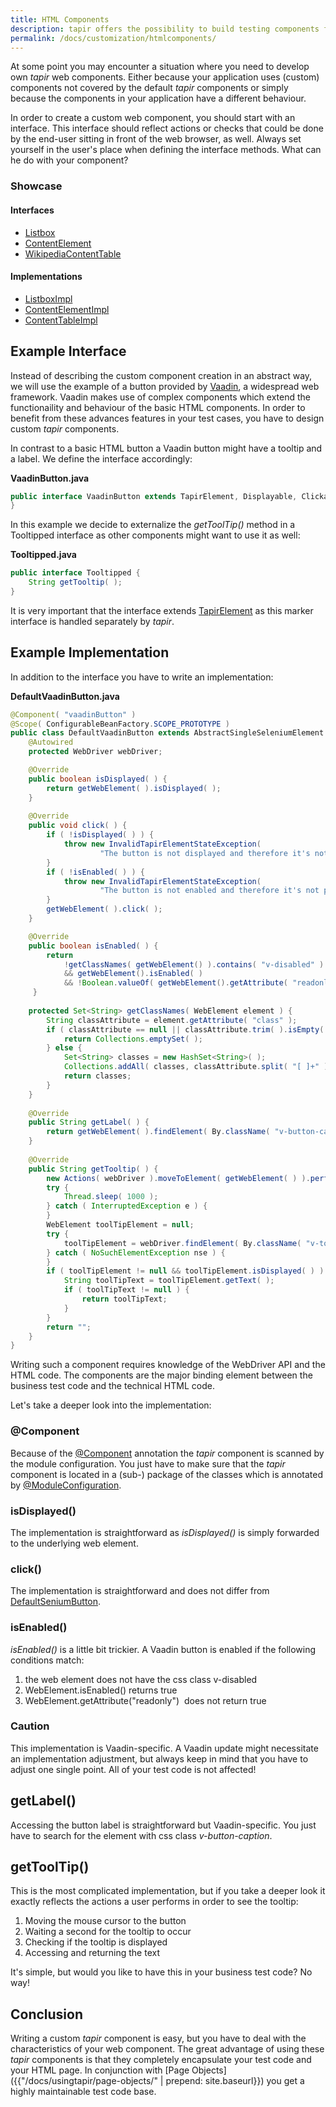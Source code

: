 ```yaml
---
title: HTML Components
description: tapir offers the possibility to build testing components for the web components of your application under test.
permalink: /docs/customization/htmlcomponents/
---
```


At some point you may encounter a situation where you need to develop
own <i>tapir</i> web components. Either because your application uses (custom)
components not covered by the default <i>tapir</i> components or simply because
the components in your application have a different behaviour.

In order to create a custom web component, you should start with an
interface. This interface should reflect actions or checks that could be
done by the end-user sitting in front of the web browser, as well.
Always set yourself in the user's place when defining the interface
methods. What can he do with your component?

<div class="panel panel-info">
  <div class="panel-heading">
    <h3 class="panel-title"><i class="fa fa-external-link" aria-hidden="true"></i> Showcase</h3>
  </div>
  <div class="panel-body">
  <h4>Interfaces</h4>
  <ul>
    <li>
        <a href="https://github.com/tapir-test/tapir-showcase/blob/master/google/google-pages/src/main/java/de/bmiag/tapir/showcase/google/pages/component/Listbox.xtend">Listbox</a>
    </li>
    <li>
        <a href="https://github.com/tapir-test/tapir-showcase/blob/master/wikipedia/src/main/java/de/bmiag/tapir/showcase/wikipedia/component/ContentElement.xtend">ContentElement</a>
    </li>
    <li>
        <a href="https://github.com/tapir-test/tapir-showcase/blob/master/wikipedia/src/main/java/de/bmiag/tapir/showcase/wikipedia/component/WikipediaContentTable.xtend">WikipediaContentTable</a>
    </li>
  </ul>
  <h4>Implementations</h4>
  <ul>
    <li>
        <a href="https://github.com/tapir-test/tapir-showcase/blob/master/google/google-pages/src/main/java/de/bmiag/tapir/showcase/google/pages/component/impl/ListboxImpl.xtend">ListboxImpl</a>
    </li>
    <li>
        <a href="https://github.com/tapir-test/tapir-showcase/blob/master/wikipedia/src/main/java/de/bmiag/tapir/showcase/wikipedia/component/impl/ContentElementImpl.xtend">ContentElementImpl</a>
    </li>
    <li>
        <a href="https://github.com/tapir-test/tapir-showcase/blob/master/wikipedia/src/main/java/de/bmiag/tapir/showcase/wikipedia/component/impl/ContentTableImpl.xtend">ContentTableImpl</a>
    </li>
  </ul>
  </div>
</div>


## Example Interface

Instead of describing the custom component creation in an abstract way, we will use the example of a button provided by [Vaadin](https://vaadin.com/), a widespread web framework. Vaadin makes use of complex components which extend the functionaility and behaviour of the basic HTML components. In order to
benefit from these advances features in your test cases, you have to design custom <i>tapir</i> components.

In contrast to a basic HTML button a Vaadin button might have a tooltip and a label. We define the interface accordingly:

**VaadinButton.java**

``` java
public interface VaadinButton extends TapirElement, Displayable, Clickable, Enabable, Tooltipped, Labeled {
}
```

In this example we decide to externalize the *getToolTip()* method in a Tooltipped interface as other components might want to use it as well:

**Tooltipped.java**

``` java
public interface Tooltipped {
    String getTooltip( );
}
```

It is very important that the interface extends [TapirElement](https://www.javadoc.io/page/de.bmiag.tapir/tapir/latest/de/bmiag/tapir/ui/api/TapirElement.html) as this marker interface is handled separately by <i>tapir</i>.

## Example Implementation

In addition to the interface you have to write an implementation:

**DefaultVaadinButton.java**

``` java
@Component( "vaadinButton" )
@Scope( ConfigurableBeanFactory.SCOPE_PROTOTYPE )
public class DefaultVaadinButton extends AbstractSingleSeleniumElement implements VaadinButton {
    @Autowired
    protected WebDriver webDriver;

    @Override
    public boolean isDisplayed( ) {
        return getWebElement( ).isDisplayed( );
    }
 
    @Override
    public void click( ) {
        if ( !isDisplayed( ) ) {
            throw new InvalidTapirElementStateException(
                    "The button is not displayed and therefore it's not possible to click on it." );
        }
        if ( !isEnabled( ) ) {
            throw new InvalidTapirElementStateException(
                    "The button is not enabled and therefore it's not possible to click on it." );
        }
        getWebElement( ).click( );
    }

    @Override
    public boolean isEnabled( ) {
        return
            !getClassNames( getWebElement() ).contains( "v-disabled" )
            && getWebElement().isEnabled( )
            && !Boolean.valueOf( getWebElement().getAttribute( "readonly" ) );
     }
 
    protected Set<String> getClassNames( WebElement element ) {
        String classAttribute = element.getAttribute( "class" );
        if ( classAttribute == null || classAttribute.trim( ).isEmpty( ) ) {
            return Collections.emptySet( );
        } else {
            Set<String> classes = new HashSet<String>( );
            Collections.addAll( classes, classAttribute.split( "[ ]+" ) );
            return classes;
        }
    }
 
    @Override
    public String getLabel( ) {
        return getWebElement( ).findElement( By.className( "v-button-caption" ) ).getText( );
    }
 
    @Override
    public String getTooltip( ) {
        new Actions( webDriver ).moveToElement( getWebElement( ) ).perform( );
        try {
            Thread.sleep( 1000 );
        } catch ( InterruptedException e ) {
        }
        WebElement toolTipElement = null;
        try {
            toolTipElement = webDriver.findElement( By.className( "v-tooltip" ) );
        } catch ( NoSuchElementException nse ) {
        }
        if ( toolTipElement != null && toolTipElement.isDisplayed( ) ) {
            String toolTipText = toolTipElement.getText( );
            if ( toolTipText != null ) {
                return toolTipText;
            }
        }
        return "";
    }
}
```

Writing such a component requires knowledge of the WebDriver API and the HTML code. The components are the major binding element between the
business test code and the technical HTML code.

Let's take a deeper look into the implementation:

### @Component

Because of the [@Component](https://docs.spring.io/spring/docs/current/javadoc-api/org/springframework/stereotype/Component.html) annotation the <i>tapir</i> component is scanned by the module configuration. You just have to make sure that the <i>tapir</i> component is located in a (sub-) package of the classes which is annotated by [@ModuleConfiguration](https://www.javadoc.io/page/de.bmiag.tapir/tapir/latest/de/bmiag/tapir/bootstrap/annotation/ModuleConfiguration.html).

### isDisplayed()

The implementation is straightforward as *isDisplayed()* is simply
forwarded to the underlying web element.

### click()

The implementation is straightforward and does not differ from
[DefaultSeniumButton](https://www.javadoc.io/page/de.bmiag.tapir/tapir/latest/de/bmiag/tapir/htmlbasic/impl/DefaultSeleniumButton.html).

### isEnabled()

*isEnabled()* is a little bit trickier. A Vaadin button is enabled if the
following conditions match:

1. the web element does not have the css class v-disabled
1. WebElement.isEnabled() returns true
1. WebElement.getAttribute("readonly")  does not return true

<div class="panel panel-warning">
  <div class="panel-heading">
    <h3 class="panel-title"><span class="fa fa-warning"></span> Caution</h3>
  </div>
  <div class="panel-body">
  This implementation is Vaadin-specific. A Vaadin update might necessitate an implementation adjustment, but always keep in mind that you have to adjust one single point. All of your test code is not affected!
  </div>
</div>



## getLabel()

Accessing the button label is straightforward but Vaadin-specific. You
just have to search for the element with css class *v-button-caption*.

## getToolTip()

This is the most complicated implementation, but if you take a deeper
look it exactly reflects the actions a user performs in order to see the
tooltip:

1. Moving the mouse cursor to the button
1. Waiting a second for the tooltip to occur
1. Checking if the tooltip is displayed
1. Accessing and returning the text

It's simple, but would you like to have this in your business test code?
No way! 

## Conclusion

Writing a custom <i>tapir</i> component is easy, but you have to deal with the
characteristics of your web component. The great advantage of using
these <i>tapir</i> components is that they completely encapsulate your test
code and your HTML page. In conjunction with [Page
Objects]({{"/docs/usingtapir/page-objects/" | prepend: site.baseurl}}) you get a highly maintainable test code base.
